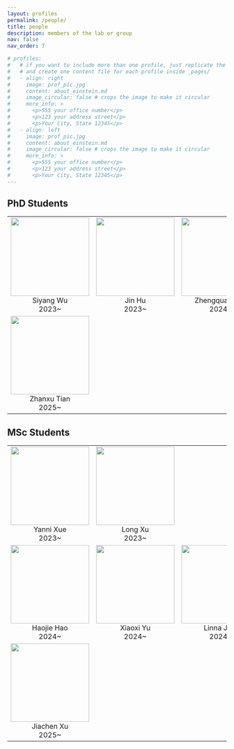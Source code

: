 ```yaml
---
layout: profiles
permalink: /people/
title: people
description: members of the lab or group
nav: false
nav_order: 7

# profiles:
#   # if you want to include more than one profile, just replicate the following block
#   # and create one content file for each profile inside _pages/
#   - align: right
#     image: prof_pic.jpg
#     content: about_einstein.md
#     image_circular: false # crops the image to make it circular
#     more_info: >
#       <p>555 your office number</p>
#       <p>123 your address street</p>
#       <p>Your City, State 12345</p>
#   - align: left
#     image: prof_pic.jpg
#     content: about_einstein.md
#     image_circular: false # crops the image to make it circular
#     more_info: >
#       <p>555 your office number</p>
#       <p>123 your address street</p>
#       <p>Your City, State 12345</p>
---
```



## PhD Students
<table  rules="none">
  <tr>
    <td  width="25%" align="center">
      <center>
        <img src="../assets/img/people_imgs/pengchuang.jpg" width=180 />
        <br/>
        <font>Siyang Wu</font><br/> 
        2023~
      </center>
    </td>
    <td  width="25%" align="center">
      <center>
        <img src="../assets/img/people_imgs/baogaowen.jpg" width=180 />
        <br/>
        <font>Jin Hu</font><br/>
        2023~
      </center>
    </td>
    <td  width="25%" align="center">
      <center>
        <img src="../assets/img/people_imgs/yangzhiqiang.jpg" width=180 />
        <br/>
        <font>Zhengquan Sun</font><br/>
        2024~
      </center>
    </td>
    <td  width="25%" align="center">
      <center>
        <img src="../assets/img/people_imgs/yaoshibo.png" width=180 />
        <br/>
        <font>Yumeng Song</font><br/>
        2024~
      </center>
    </td>
  </tr>

  <tr>
    <td  width="25%" align="center">
      <center>
        <img src="../assets/img/people_imgs/pengchuang.jpg" width=180 />
        <br/>
        <font>Zhanxu Tian</font><br/> 
        2025~
      </center>
    </td>
  </tr>
</table>


## MSc Students
<table  rules="none">
  <tr>
    <td  width="25%" align="center">
      <center>
        <img src="../assets/img/people_imgs/yangzhiqiang.jpg" width=180 />
        <br/>
        <font>Yanni Xue</font><br/>
        2023~
      </center>
    </td>
    <td  width="25%" align="center">
      <center>
        <img src="../assets/img/people_imgs/pengchuang.jpg" width=180 />
        <br/>
        <font>Long Xu</font><br/> 
        2023~
      </center>
    </td>
  </tr>

  <tr>
    <td  width="25%" align="center">
      <center>
        <img src="../assets/img/people_imgs/yangzhiqiang.jpg" width=180 />
        <br/>
        <font>Haojie Hao</font><br/>
        2024~
      </center>
    </td>
    <td  width="25%" align="center">
      <center>
        <img src="../assets/img/people_imgs/pengchuang.jpg" width=180 />
        <br/>
        <font>Xiaoxi Yu</font><br/> 
        2024~
      </center>
    </td>
    <td  width="25%" align="center">
      <center>
        <img src="../assets/img/people_imgs/baogaowen.jpg" width=180 />
        <br/>
        <font>Linna Jing</font><br/>
        2024~
      </center>
    </td>
  </tr>

  <tr>
    <td  width="25%" align="center">
      <center>
        <img src="../assets/img/people_imgs/pengchuang.jpg" width=180 />
        <br/>
        <font>Jiachen Xu</font><br/> 
        2025~
      </center>
    </td>
  </tr>
</table>